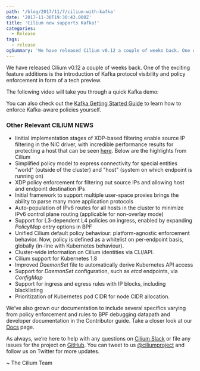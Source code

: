 ```yaml
---
path: '/blog/2017/11/7/cilium-with-kafka'
date: '2017-11-30T19:30:43.000Z'
title: 'Cilium now supports Kafka!'
categories:
  - Release
tags:
  - release
ogSummary: 'We have released Cilium v0.12 a couple of weeks back. One of the exciting feature additions is the introduction of Kafka protocol visibility and policy enforcement in form of a tech preview.'
---
```


We have released Cilium v0.12 a couple of weeks back. One of the exciting feature additions is the introduction of Kafka protocol visibility and policy enforcement in form of a tech preview.

The following video will take you through a quick Kafka demo:

<YoutubeIframe embedId='zK5hy6nsYEg'/>

You can also check out the [Kafka Getting Started Guide](http://docs.cilium.io/en/stable/gettingstarted/#getting-started-using-kubernetes-with-kafka) to learn how to enforce Kafka-aware policies yourself.

### Other Relevant CILIUM NEWS

- Iinitial implementation stages of <nobr data-preserve-html-node="true">XDP-based</nobr> filtering enable source IP filtering in the NIC driver, with incredible performance results for protecting a host that can be seen [here](https://www.slideshare.net/ThomasGraf5/cilium-network-security-for-microservices#slide7). Below are the highlights from Cilium
- Simplified policy model to express connectivity for special entities "world" (outside of the cluster) and "host" (system on which endpoint is running on)
- XDP policy enforcement for filtering out source IPs and allowing host and endpoint destination IPs
- Initial framework to support multiple user-space proxies brings the ability to parse many more application protocols
- Auto-population of IPv6 routes for all hosts in the cluster to minimize IPv6 control plane routing (applicable for non-overlay mode)
- Support for L3-dependent L4 policies on ingress, enabled by expanding _PolicyMap_ entry options in BPF
- Unified Cilium default policy behaviour: platform-agnostic enforcement behavior. Now, policy is defined as a whitelist on per-endpoint basis, globally (in-line with Kubernetes behaviour).
- Cluster-wide information on Cilium identities via CLI/API.
- Cilium support for Kubernetes 1.8
- Improved _DaemonSet_ file to automatically derive Kubernetes API access
- Support for _DaemonSet_ configuration, such as _etcd_ endpoints, via _ConfigMap_
- Support for ingress and egress rules with IP blocks, including blacklisting
- Prioritization of Kubernetes pod CIDR for node CIDR allocation.

We’ve also grown our documentation to include several specifics varying from policy enforcement and rules to BPF debugging datapath and developer documentation in the Contributor guide. Take a closer look at our [Docs](http://cilium.readthedocs.io/en/stable/) page.

As always, we’re here to help with any questions on [Cilium Slack](https://slack.cilium.io) or file any issues for the project on [GitHub](https://github.com/cilium/cilium/issues). You can tweet to us [@ciliumproject](https://twitter.com/ciliumproject) and follow us on Twitter for more updates.

~ The Cilium Team
